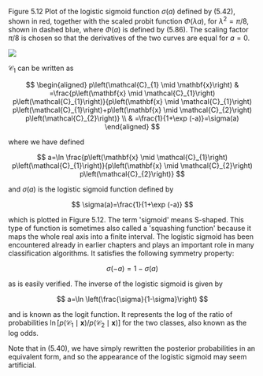 Figure 5.12 Plot of the logistic sigmoid function $\sigma(a)$ defined by (5.42), shown in red, together with the scaled probit function $\Phi(\lambda a)$, for $\lambda^{2}=\pi / 8$, shown in dashed blue, where $\Phi(a)$ is defined by (5.86). The scaling factor $\pi / 8$ is chosen so that the derivatives of the two curves are equal for $a=0$.

![](https://cdn.mathpix.com/cropped/2024_05_26_ecc13ea52b1adcd44cf9g-1.jpg?height=498&width=726&top_left_y=230&top_left_x=917)

$\mathcal{C}_{1}$ can be written as

$$
\begin{aligned}
p\left(\mathcal{C}_{1} \mid \mathbf{x}\right) & =\frac{p\left(\mathbf{x} \mid \mathcal{C}_{1}\right) p\left(\mathcal{C}_{1}\right)}{p\left(\mathbf{x} \mid \mathcal{C}_{1}\right) p\left(\mathcal{C}_{1}\right)+p\left(\mathbf{x} \mid \mathcal{C}_{2}\right) p\left(\mathcal{C}_{2}\right)} \\
& =\frac{1}{1+\exp (-a)}=\sigma(a)
\end{aligned}
$$

where we have defined

$$
a=\ln \frac{p\left(\mathbf{x} \mid \mathcal{C}_{1}\right) p\left(\mathcal{C}_{1}\right)}{p\left(\mathbf{x} \mid \mathcal{C}_{2}\right) p\left(\mathcal{C}_{2}\right)}
$$

and $\sigma(a)$ is the logistic sigmoid function defined by

$$
\sigma(a)=\frac{1}{1+\exp (-a)}
$$

which is plotted in Figure 5.12. The term 'sigmoid' means S-shaped. This type of function is sometimes also called a 'squashing function' because it maps the whole real axis into a finite interval. The logistic sigmoid has been encountered already in earlier chapters and plays an important role in many classification algorithms. It satisfies the following symmetry property:

$$
\sigma(-a)=1-\sigma(a)
$$

as is easily verified. The inverse of the logistic sigmoid is given by

$$
a=\ln \left(\frac{\sigma}{1-\sigma}\right)
$$

and is known as the logit function. It represents the log of the ratio of probabilities $\ln \left[p\left(\mathcal{C}_{1} \mid \mathbf{x}\right) / p\left(\mathcal{C}_{2} \mid \mathbf{x}\right)\right]$ for the two classes, also known as the log odds.

Note that in (5.40), we have simply rewritten the posterior probabilities in an equivalent form, and so the appearance of the logistic sigmoid may seem artificial.